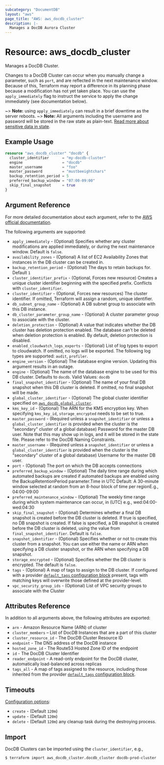 ```yaml
---
subcategory: "DocumentDB"
layout: "aws"
page_title: "AWS: aws_docdb_cluster"
description: |-
  Manages a DocDB Aurora Cluster
---
```


# Resource: aws_docdb_cluster

Manages a DocDB Cluster.

Changes to a DocDB Cluster can occur when you manually change a
parameter, such as `port`, and are reflected in the next maintenance
window. Because of this, Terraform may report a difference in its planning
phase because a modification has not yet taken place. You can use the
`apply_immediately` flag to instruct the service to apply the change immediately
(see documentation below).

~> **Note:** using `apply_immediately` can result in a brief downtime as the server reboots.
~> **Note:** All arguments including the username and password will be stored in the raw state as plain-text.
[Read more about sensitive data in state](https://www.terraform.io/docs/state/sensitive-data.html).

## Example Usage

```terraform
resource "aws_docdb_cluster" "docdb" {
  cluster_identifier      = "my-docdb-cluster"
  engine                  = "docdb"
  master_username         = "foo"
  master_password         = "mustbeeightchars"
  backup_retention_period = 5
  preferred_backup_window = "07:00-09:00"
  skip_final_snapshot     = true
}
```

## Argument Reference

For more detailed documentation about each argument, refer to
the [AWS official documentation](https://docs.aws.amazon.com/cli/latest/reference/docdb/create-db-cluster.html).

The following arguments are supported:

* `apply_immediately` - (Optional) Specifies whether any cluster modifications
     are applied immediately, or during the next maintenance window. Default is
     `false`.
* `availability_zones` - (Optional) A list of EC2 Availability Zones that
  instances in the DB cluster can be created in.
* `backup_retention_period` - (Optional) The days to retain backups for. Default `1`
* `cluster_identifier_prefix` - (Optional, Forces new resource) Creates a unique cluster identifier beginning with the specified prefix. Conflicts with `cluster_identifier`.
* `cluster_identifier` - (Optional, Forces new resources) The cluster identifier. If omitted, Terraform will assign a random, unique identifier.
* `db_subnet_group_name` - (Optional) A DB subnet group to associate with this DB instance.
* `db_cluster_parameter_group_name` - (Optional) A cluster parameter group to associate with the cluster.
* `deletion_protection` - (Optional) A value that indicates whether the DB cluster has deletion protection enabled. The database can't be deleted when deletion protection is enabled. By default, deletion protection is disabled.
* `enabled_cloudwatch_logs_exports` - (Optional) List of log types to export to cloudwatch. If omitted, no logs will be exported.
   The following log types are supported: `audit`, `profiler`.
* `engine_version` - (Optional) The database engine version. Updating this argument results in an outage.
* `engine` - (Optional) The name of the database engine to be used for this DB cluster. Defaults to `docdb`. Valid Values: `docdb`
* `final_snapshot_identifier` - (Optional) The name of your final DB snapshot
    when this DB cluster is deleted. If omitted, no final snapshot will be
    made.
* `global_cluster_identifier` - (Optional) The global cluster identifier specified on [`aws_docdb_global_cluster`](/docs/providers/aws/r/docdb_global_cluster.html).
* `kms_key_id` - (Optional) The ARN for the KMS encryption key. When specifying `kms_key_id`, `storage_encrypted` needs to be set to true.
* `master_password` - (Required unless a `snapshot_identifier` or unless a `global_cluster_identifier` is provided when the cluster is the "secondary" cluster of a global database) Password for the master DB user. Note that this may
    show up in logs, and it will be stored in the state file. Please refer to the DocDB Naming Constraints.
* `master_username` - (Required unless a `snapshot_identifier` or unless a `global_cluster_identifier` is provided when the cluster is the "secondary" cluster of a global database) Username for the master DB user.
* `port` - (Optional) The port on which the DB accepts connections
* `preferred_backup_window` - (Optional) The daily time range during which automated backups are created if automated backups are enabled using the BackupRetentionPeriod parameter.Time in UTC
Default: A 30-minute window selected at random from an 8-hour block of time per regionE.g., 04:00-09:00
* `preferred_maintenance_window` - (Optional) The weekly time range during which system maintenance can occur, in (UTC) e.g., wed:04:00-wed:04:30
* `skip_final_snapshot` - (Optional) Determines whether a final DB snapshot is created before the DB cluster is deleted. If true is specified, no DB snapshot is created. If false is specified, a DB snapshot is created before the DB cluster is deleted, using the value from `final_snapshot_identifier`. Default is `false`.
* `snapshot_identifier` - (Optional) Specifies whether or not to create this cluster from a snapshot. You can use either the name or ARN when specifying a DB cluster snapshot, or the ARN when specifying a DB snapshot.
* `storage_encrypted` - (Optional) Specifies whether the DB cluster is encrypted. The default is `false`.
* `tags` - (Optional) A map of tags to assign to the DB cluster. If configured with a provider [`default_tags` configuration block](https://registry.terraform.io/providers/hashicorp/aws/latest/docs#default_tags-configuration-block) present, tags with matching keys will overwrite those defined at the provider-level.
* `vpc_security_group_ids` - (Optional) List of VPC security groups to associate
  with the Cluster

## Attributes Reference

In addition to all arguments above, the following attributes are exported:

* `arn` - Amazon Resource Name (ARN) of cluster
* `cluster_members` – List of DocDB Instances that are a part of this cluster
* `cluster_resource_id` - The DocDB Cluster Resource ID
* `endpoint` - The DNS address of the DocDB instance
* `hosted_zone_id` - The Route53 Hosted Zone ID of the endpoint
* `id` - The DocDB Cluster Identifier
* `reader_endpoint` - A read-only endpoint for the DocDB cluster, automatically load-balanced across replicas
* `tags_all` - A map of tags assigned to the resource, including those inherited from the provider [`default_tags` configuration block](https://registry.terraform.io/providers/hashicorp/aws/latest/docs#default_tags-configuration-block).

## Timeouts

[Configuration options](https://developer.hashicorp.com/terraform/language/resources/syntax#operation-timeouts):

- `create` - (Default `120m`)
- `update` - (Default `120m`)
- `delete` - (Default `120m`)
any cleanup task during the destroying process.

## Import

DocDB Clusters can be imported using the `cluster_identifier`, e.g.,

```
$ terraform import aws_docdb_cluster.docdb_cluster docdb-prod-cluster
```
